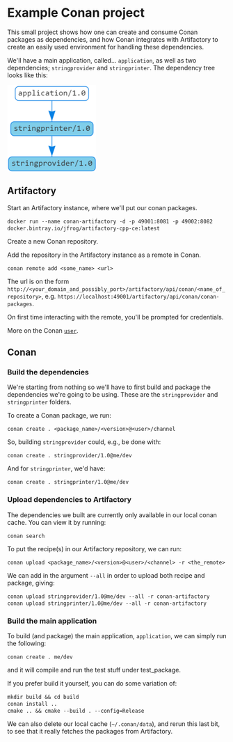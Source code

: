 # Example Conan project

This small project shows how one can create and consume Conan packages as dependencies, and how Conan integrates with Artifactory to create an easily used environment for handling these dependencies.

We'll have a main application, called... `application`, as well as two dependencies; `stringprovider` and `stringprinter`. The dependency tree looks like this:

![dep tree](dep-tree.png)

## Artifactory

Start an Artifactory instance, where we'll put our conan packages.

    docker run --name conan-artifactory -d -p 49001:8081 -p 49002:8082 docker.bintray.io/jfrog/artifactory-cpp-ce:latest

Create a new Conan repository.

Add the repository in the Artifactory instance as a remote in Conan.

    conan remote add <some_name> <url>

The url is on the form `http://<your_domain_and_possibly_port>/artifactory/api/conan/<name_of_repository>`, e.g. `https://localhost:49001/artifactory/api/conan/conan-packages`.

On first time interacting with the remote, you'll be prompted for credentials.

More on the Conan [`user`](https://docs.conan.io/en/latest/reference/commands/misc/user.html).

## Conan

### Build the dependencies

We're starting from nothing so we'll have to first build and package the dependencies we're going to be using. These are the `stringprovider` and `stringprinter` folders.

To create a Conan package, we run:

    conan create . <package_name>/<version>@<user>/channel

So, building `stringprovider` could, e.g., be done with:

    conan create . stringprovider/1.0@me/dev

And for `stringprinter`, we'd have:

    conan create . stringprinter/1.0@me/dev

### Upload dependencies to Artifactory

The dependencies we built are currently only available in our local conan cache. You can view it by running:

    conan search

To put the recipe(s) in our Artifactory repository, we can run:

    conan upload <package_name>/<version>@<user>/<channel> -r <the_remote>

We can add in the argument `--all` in order to upload both recipe and package, giving:

    conan upload stringprovider/1.0@me/dev --all -r conan-artifactory
    conan upload stringprinter/1.0@me/dev --all -r conan-artifactory

### Build the main application

To build (and package) the main application, `application`, we can simply run the following:

    conan create . me/dev

and it will compile and run the test stuff under test_package.

If you prefer build it yourself, you can do some variation of:

    mkdir build && cd build
    conan install ..
    cmake .. && cmake --build . --config=Release

We can also delete our local cache (`~/.conan/data`), and rerun this last bit, to see that it really fetches the packages from Artifactory.

